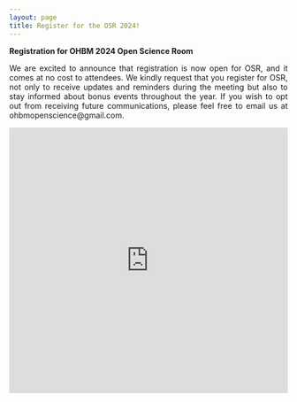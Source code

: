 ```yaml
---
layout: page
title: Register for the OSR 2024!
---
```



**Registration for OHBM 2024 Open Science Room**

<p align="justify">
We are excited to announce that registration is now open for OSR, and it comes at no cost to attendees. We kindly request that you register for OSR, not only to receive updates and reminders during the meeting but also to stay informed about bonus events throughout the year. If you wish to opt out from receiving future communications, please feel free to email us at ohbmopenscience@gmail.com.</p>

<iframe width="640px" height="480px" src="https://forms.office.com/Pages/ResponsePage.aspx?id=DQSIkWdsW0yxEjajBLZtrQAAAAAAAAAAAAMAAC9pqdJUQVdUNTVGWFZPQlFXME8wTVBGQ1E5SzZPMi4u&embed=true" frameborder="0" marginwidth="0" marginheight="0" style="border: none; max-width:100%; max-height:100vh" allowfullscreen webkitallowfullscreen mozallowfullscreen msallowfullscreen> </iframe>
